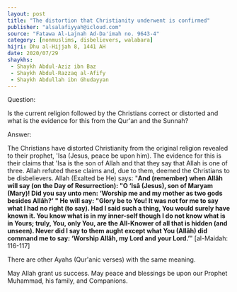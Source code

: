 ```yaml
---
layout: post
title: "The distortion that Christianity underwent is confirmed"
publisher: "alsalafiyyah@icloud.com"
source: "Fatawa Al-Lajnah Ad-Da'imah no. 9643-4"
category: [nonmuslims, disbelievers, walabara]
hijri: Dhu al-Hijjah 8, 1441 AH
date: 2020/07/29
shaykhs: 
 - Shaykh Abdul-Aziz ibn Baz
 - Shaykh Abdul-Razzaq al-Afify
 - Shaykh Abdullah ibn Ghudayyan
---
```


Question: 

Is the current religion followed by the Christians correct or distorted and what is the evidence for this from the Qur'an and the Sunnah?

Answer:

The Christians have distorted Christianity from the original religion revealed to their prophet, 'Isa (Jesus, peace be upon him). The evidence for this is their claims that 'Isa is the son of Allah and that they say that Allah is one of three. Allah refuted these claims and, due to them, deemed the Christians to be disbelievers. Allah (Exalted be He) says: "**And (remember) when Allâh will say (on the Day of Resurrection): "O ‘Isâ (Jesus), son of Maryam (Mary)! Did you say unto men: ‘Worship me and my mother as two gods besides Allâh?’ " He will say: "Glory be to You! It was not for me to say what I had no right (to say). Had I said such a thing, You would surely have known it. You know what is in my inner-self though I do not know what is in Yours; truly, You, only You, are the All-Knower of all that is hidden (and unseen). Never did I say to them aught except what You (Allâh) did command me to say: ‘Worship Allâh, my Lord and your Lord.’**" [al-Maidah: 116-117]

There are other Ayahs (Qur'anic verses) with the same meaning.

May Allah grant us success. May peace and blessings be upon our Prophet Muhammad, his family, and Companions.

